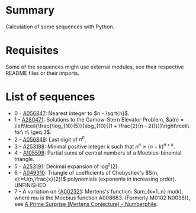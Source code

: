 # Summary
Calculation of some sequences with Python.

# Requisites
Some of the sequences might use external modules, see their respective README files or their imports.

# List of sequences
- 0 - [A056847](https://oeis.org/A056847): Nearest integer to $n - \sqrt{n}$.
- 1 - [A280471](https://oeis.org/A280471): Solutions to the Gamow-Stern Elevator Problem, $a(n) = \left\lceil{\frac{\log_{10}(5)}{\log_{10}{(1 + \frac{2}{n - 2})}}}\right\rceil\ for\ n\ \geq 3$.
- 2 - [A056849](https://oeis.org/A056849): Last digit of $n^n$.
- 3 - [A253188](https://oeis.org/A253188): Minimal positive integer $k$ such that $n^n \geq (n-k)^{n+k}$.
- 4 - [A105598](https://oeis.org/A105598): Partial sums of central numbers of a Moebius-binomial triangle.
- 5 - [A253191](https://oeis.org/A253191): Decimal expansion of $\log^2(2)$.
- 6 - [A049310](https://oeis.org/A049310): Triangle of coefficients of Chebyshev's $S(n, x):=U(n,\frac{x}{2})$ polynomials (exponents in increasing order). UNFINISHED
- 7 - A variation on {[A002321](https://oeis.org/A002321): Mertens's function: Sum_{k=1..n} mu(k), where mu is the Moebius function A008683. (Formerly M0102 N0038)}, see [A Prime Surprise (Mertens Conjecture) - Numberphile](https://www.youtube.com/watch?v=uvMGZb0Suyc).
